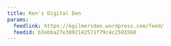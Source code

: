 ```yaml
---
title: Ken's Digital Den
params:
  feedlink: https://kgilmersden.wordpress.com/feed/
  feedid: b3ebba27e3892142571f79c4c2593568
---
```

